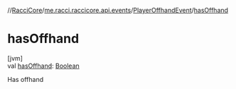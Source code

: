 //[RacciCore](../../../index.md)/[me.racci.raccicore.api.events](../index.md)/[PlayerOffhandEvent](index.md)/[hasOffhand](has-offhand.md)

# hasOffhand

[jvm]\
val [hasOffhand](has-offhand.md): [Boolean](https://kotlinlang.org/api/latest/jvm/stdlib/kotlin/-boolean/index.html)

Has offhand
